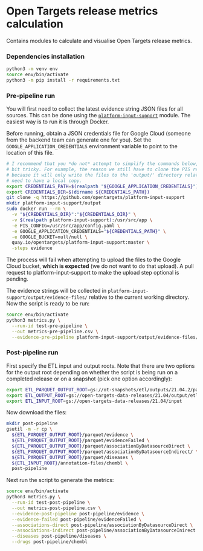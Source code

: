 # Open Targets release metrics calculation

Contains modules to calculate and visualise Open Targets release metrics.

### Dependencies installation
```bash
python3 -m venv env
source env/bin/activate
python3 -m pip install -r requirements.txt
```

### Pre-pipeline run
You will first need to collect the latest evidence string JSON files for all sources. This can be done using the [`platform-input-support`](https://github.com/opentargets/platform-input-support) module. The easiest way is to run it is through Docker.

Before running, obtain a JSON credentials file for Google Cloud (someone from the backend team can generate one for you). Set the `GOOGLE_APPLICATION_CREDENTIALS` environment variable to point to the location of this file.

```bash
# I recommend that you *do not* attempt to simplify the commands below, as the way PIS writes the output files can be a
# bit tricky. For example, the reason we still have to clone the PIS repository, even though running via Docker, is
# because it will only write the files to the 'output/' directory relative to its code root; and to properly map this we
# need to have a local copy.
export CREDENTIALS_PATH=$(realpath "${GOOGLE_APPLICATION_CREDENTIALS}")
export CREDENTIALS_DIR=$(dirname ${CREDENTIALS_PATH})
git clone -q https://github.com/opentargets/platform-input-support
mkdir platform-input-support/output
sudo docker run --rm \
  -v "${CREDENTIALS_DIR}":"${CREDENTIALS_DIR}" \
  -v $(realpath platform-input-support):/usr/src/app \
  -e PIS_CONFIG=/usr/src/app/config.yaml \
  -e GOOGLE_APPLICATION_CREDENTIALS="${CREDENTIALS_PATH}" \
  -e GOOGLE_BUCKET=null/null \
  quay.io/opentargets/platform-input-support:master \
  -steps evidence
```

The process will fail when attempting to upload the files to the Google Cloud bucket, **which is expected** (we do not want to do that upload). A pull request to platform-input-support to make the upload step optional is pending.

The evidence strings will be collected in `platform-input-support/output/evidence-files/` relative to the current working directory. Now the script is ready to be run:

```bash
source env/bin/activate
python3 metrics.py \
  --run-id test-pre-pipeline \
  --out metrics-pre-pipeline.csv \
  --evidence-pre-pipeline platform-input-support/output/evidence-files/
```

### Post-pipeline run
First specify the ETL input and output roots. Note that there are two options for the output root depending on whether the script is being run on a completed release or on a snapshot (pick one option accordingly):
```bash
export ETL_PARQUET_OUTPUT_ROOT=gs://ot-snapshots/etl/outputs/21.04.2/parquet  # For snapshots.
export ETL_OUTPUT_ROOT=gs://open-targets-data-releases/21.04/output/etl-parquet  # For completed releases. 
export ETL_INPUT_ROOT=gs://open-targets-data-releases/21.04/input
```

Now download the files:
```bash
mkdir post-pipeline
gsutil -m -r cp \
  ${ETL_PARQUET_OUTPUT_ROOT}/parquet/evidence \
  ${ETL_PARQUET_OUTPUT_ROOT}/parquet/evidenceFailed \
  ${ETL_PARQUET_OUTPUT_ROOT}/parquet/associationByDatasourceDirect \
  ${ETL_PARQUET_OUTPUT_ROOT}/parquet/associationByDatasourceIndirect/ \
  ${ETL_PARQUET_OUTPUT_ROOT}/parquet/diseases \
  ${ETL_INPUT_ROOT}/annotation-files/chembl \
  post-pipeline
```

Next run the script to generate the metrics:
```bash
source env/bin/activate
python3 metrics.py \
  --run-id test-post-pipeline \
  --out metrics-post-pipeline.csv \
  --evidence-post-pipeline post-pipeline/evidence \
  --evidence-failed post-pipeline/evidenceFailed \
  --associations-direct post-pipeline/associationByDatasourceDirect \
  --associations-indirect post-pipeline/associationByDatasourceInirect \
  --diseases post-pipeline/diseases \
  --drugs post-pipeline/chembl
```
